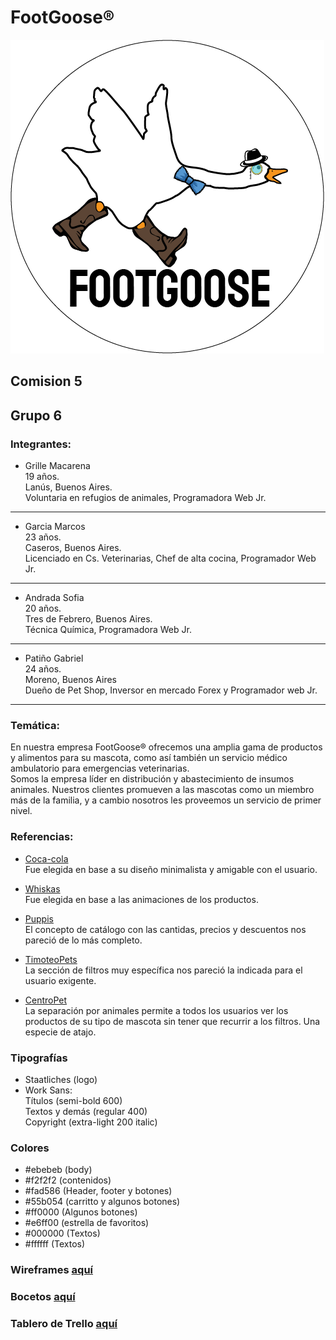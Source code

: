 # FootGoose®
![Grupo 6](./logo/logo.png)
## Comision 5

## Grupo 6

### Integrantes:
- Grille Macarena  
  19 años.  
  Lanús, Buenos Aires.  
  Voluntaria en refugios de animales, Programadora Web Jr.
___
- Garcia Marcos  
  23 años.   
  Caseros, Buenos Aires.  
  Licenciado en Cs. Veterinarias, Chef de alta cocina, Programador Web Jr.
___
- Andrada Sofia  
  20 años.   
  Tres de Febrero, Buenos Aires.  
  Técnica Química, Programadora Web Jr.
___
- Patiño Gabriel  
  24 años.  
  Moreno, Buenos Aires  
  Dueño de Pet Shop, Inversor en mercado Forex y Programador web Jr.
___

### Temática:
En nuestra empresa FootGoose® ofrecemos una amplia gama de productos y alimentos para su mascota, como así también un servicio médico ambulatorio para emergencias veterinarias.  
Somos la empresa líder en distribución y abastecimiento de insumos animales.
Nuestros clientes promueven a las mascotas como un miembro más de la familia, y a cambio nosotros les proveemos un servicio de primer nivel.


### Referencias:
- [Coca-cola](https://tienda.coca-cola.com.ar/amba/combos "Coca-cola")  
Fue elegida en base a su diseño minimalista y amigable con el usuario.

- [Whiskas](https://www.whiskas.com.ar/productos/ "Whiskas")  
Fue elegida en base a las animaciones de los productos.

- [Puppis](https://www.puppis.com.ar/perros/accesorios "Puppis")  
El concepto de catálogo con las cantidas, precios y descuentos nos pareció de lo más completo.

- [TimoteoPets](https://www.timoteopetshop.com/productos/?mpage=3 "Timoteo Pets")  
La sección de filtros muy específica nos pareció la indicada para el usuario exigente.

- [CentroPet](https://centropet.com/ "Centro Pet")  
La separación por animales permite a todos los usuarios ver los productos de su tipo de mascota sin tener que recurrir a los filtros. Una especie de atajo.

### Tipografías
- Staatliches (logo)
- Work Sans:  
Títulos (semi-bold 600)  
Textos y demás (regular 400)  
Copyright (extra-light 200 italic)  

### Colores
- #ebebeb  (body)
- #f2f2f2  (contenidos)
- #fad586  (Header, footer y botones)
- #55b054  (carritto y algunos botones)
- #ff0000  (Algunos botones)
- #e6ff00  (estrella de favoritos)
- #000000  (Textos)
- #ffffff  (Textos)

### Wireframes [aquí](https://github.com/Marcos676/Grupo_6_FootGoose/tree/main/wireframe "Wireframes")

### Bocetos [aquí](https://github.com/Marcos676/Grupo_6_FootGoose/tree/main/bocetos "Bocetos")

### Tablero de Trello [aquí](https://trello.com/b/hM3ZG8th/grupo6footgoose "Trello")

